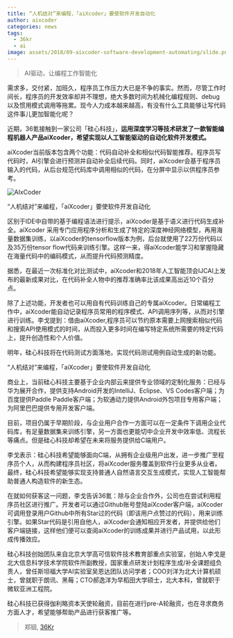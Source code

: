 ```yaml
---
title: “人机结对”来编程，「aiXcoder」要使软件开发自动化
author: aixcoder
categories: news
tags:
  - 36kr
  - ai
image: assets/2018/09-aixcoder-software-development-automating/slide.png
---
```


> AI驱动，让编程工作智能化

需求多，交付紧，加班久，程序员工作压力大已是不争的事实。然而，尽管工作时间长，程序员的开发效率却并不理想，绝大多数时间为机械化编程规则、debug以及惯用模式调用等拖累。现今人力成本越来越高，有没有什么工具能够让写代码这件事儿更加智能化呢？

近期，36氪接触到一家公司「硅心科技」，**运用深度学习等技术研发了一款智能编程机器人产品aiXcoder，希望实现以人工智能驱动的自动化软件开发模式。**

aiXcoder当前版本包含两个功能：代码自动补全和相似代码智能推荐。程序员写代码时，AI引擎会进行预测并自动补全后续代码。同时，aiXcoder会基于程序员输入的代码，从后台规范代码库中调用相似的代码，在分屏中显示以供程序员参考。

![AIxCoder](/assets/2018/09-aixcoder-software-development-automating/aixcoder.gif)

“人机结对”来编程，「aiXcoder」要使软件开发自动化

区别于IDE中自带的基于编程语法进行提示，aiXcoder是基于语义进行代码生成补全。aiXcoder 采用专门应用程序分析和生成了特定的深度神经网络模型，再用海量数据集训练，以aiXcoder的tensorflow版本为例，后台就使用了22万份代码以及35万份tensor flow代码来训练引擎。这样一来，得aiXcoder能学习和掌握隐藏在海量代码中的编码模式，从而提升代码预测精度。

据悉，在最近一次标准化对比测试中，aiXcoder和2018年人工智能顶会IJCAI上发布的最新成果对比，在代码补全人物中的推荐准确率比该成果高出近10个百分点。

除了上述功能，开发者也可以用自有代码训练自己的专属aiXcoder。日常编程工作中，aiXcoder能自动记录程序员常用的程序模式、API调用序列等，从而对引擎进行训练。李戈提到：借由aiXcoder,程序员可以节约原本需要上网搜索相似代码和搜索API使用模式的时间，从而投入更多时间在编写特定系统所需要的特定代码上，提升创造性和个人价值。

明年，硅心科技将在代码测试方面落地，实现代码测试用例自动生成的新功能。

“人机结对”来编程，「aiXcoder」要使软件开发自动化

商业上，当前硅心科技主要基于企业内部云来提供专业领域的定制化服务：已经与华为展开合作，提供支持Android开发的IntelliJ、Eclipse、VS Codes客户端；为百度提供Paddle Paddle客户端；为软通动力提供Android外包项目专用客户端；为阿里巴巴提供专用开发客户端。

目前，项目仍属于早期阶段，与企业用户合作一方面可以在一定条件下调用企业代码库，有足量数据集来训练引擎，另一方面也更能切中企业开发中效率低、流程长等痛点。但是硅心科技却希望在未来将服务提供给C端用户。

李戈表示：硅心科技希望能够面向C端，从拥有企业级用户出发，进一步推广至程序员个人，从而构建程序员社区，将aiXcoder服务覆盖到软件行业更多从业者。最终，硅心科技希望能够实现支持普通人自然语言交互生成模式，实现人工智能帮助普通人构造软件的新生态。

在就如何获客这一问题，李戈告诉36氪：除与企业合作外，公司也在尝试利用程序员社区进行推广。开发者可以通过Github账号登陆aiXcoder客户端，aiXcoder可调用登录用户Github中所有Star过的代码（即该用户点赞过的代码），用来训练引擎。如果Star代码是引用自他人，aiXcoder会通知相应开发者，并提供给他们客户端链接，这样他们便可以查阅aiXcoder的训练成果并进行产品试用，以此形成传播效应。

硅心科技创始团队来自北京大学高可信软件技术教育部重点实验室，创始人李戈是北大信息科学技术学院软件所副教授，国家重点研发计划程序生成/补全课题组负责人，曾任斯坦福大学AI实验室吴恩达团队访问学者；COO刘洋为北大计算机硕士，曾就职于朗讯、黑莓；CTO郝逸洋为早稻田大学硕士，北大本科，曾就职于微软亚洲工程院。

硅心科技已获得伽利略资本天使轮融资，目前在进行pre-A轮融资，也在寻求商务方面人才，希望能够帮助产品进行获客推广等。

> 郑铟, [36Kr](https://36kr.com/p/5155140)
